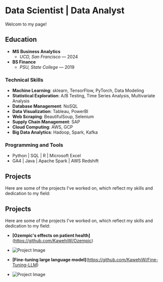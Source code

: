 # Data Scientist | Data Analyst
Welcom to my page!


## Education
- **MS Business Analytics**
  - *UCD, San Francisco* — 2024
- **BS Finance**
  - *PSU, State College* — 2019

### Technical Skills
- **Machine Learning**: sklearn, TensorFlow, PyTorch, Data Modeling
- **Statistical Exploration**: A/B Testing, Time Series Analysis, Multivariate Analysis
- **Database Management**: NoSQL
- **Data Visualization**: Tableau, PowerBI
- **Web Scraping**: BeautifulSoup, Selenium
- **Supply Chain Management**: SAP
- **Cloud Computing**: AWS, GCP
- **Big Data Analytics**: Hadoop, Spark, Kafka

### Programming and Tools
- Python | SQL | R | Microsoft Excel
- GA4 | Java | Apache Spark | AWS Redshift


## Projects
Here are some of the projects I've worked on, which reflect my skills and dedication to my field:
## Projects
Here are some of the projects I've worked on, which reflect my skills and dedication to my field:

- **[Ozempic's effects on patient health]**(https://github.com/KawehiW/Ozempic)
- ![Project Image](/assets/Ozempic.webp)

- **[Fine-tuning large language model]**(https://github.com/KawehiW/Fine-Tuning-LLM)
- ![Project Image](/assets/LLM.webp)


